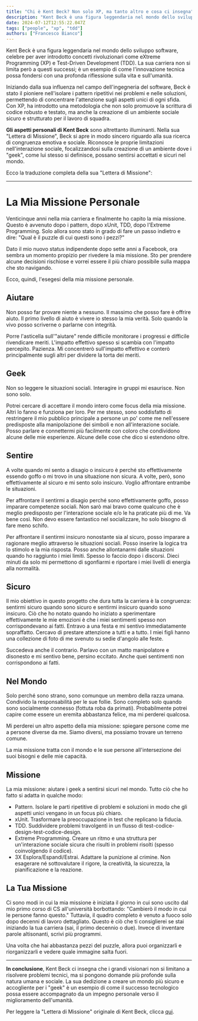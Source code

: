 ```yaml
---
title: "Chi è Kent Beck? Non solo XP, ma tanto altro e cosa ci insegna"
description: "Kent Beck è una figura leggendaria nel mondo dello sviluppo software, celebre per aver introdotto concetti rivoluzionari come eXtreme Programming (XP) e Test-Driven Development (TDD)."
date: 2024-07-12T12:55:22.047Z
tags: ["people", "xp", "tdd"]
authors: ["Francesco Bianco"]
---
```


Kent Beck è una figura leggendaria nel mondo dello sviluppo software, celebre per aver introdotto concetti rivoluzionari come eXtreme Programming (XP) e Test-Driven Development (TDD). La sua carriera non si limita però a questi successi; è un esempio di come l'innovazione tecnica possa fondersi con una profonda riflessione sulla vita e sull'umanità.

Iniziando dalla sua influenza nel campo dell'ingegneria del software, Beck è stato il pioniere nell'isolare i pattern ripetitivi nei problemi e nelle soluzioni, permettendo di concentrare l'attenzione sugli aspetti unici di ogni sfida. Con XP, ha introdotto una metodologia che non solo promuove la scrittura di codice robusto e testato, ma anche la creazione di un ambiente sociale sicuro e strutturato per il lavoro di squadra.

**Gli aspetti personali di Kent Beck** sono altrettanto illuminanti. Nella sua "Lettera di Missione", Beck si apre in modo sincero riguardo alla sua ricerca di congruenza emotiva e sociale. Riconosce le proprie limitazioni nell'interazione sociale, focalizzandosi sulla creazione di un ambiente dove i "geek", come lui stesso si definisce, possano sentirsi accettati e sicuri nel mondo.

Ecco la traduzione completa della sua "Lettera di Missione":

---

# La Mia Missione Personale

Venticinque anni nella mia carriera e finalmente ho capito la mia missione. Questo è avvenuto dopo i pattern, dopo xUnit, TDD, dopo l'Extreme Programming. Solo allora sono stato in grado di fare un passo indietro e dire: "Qual è il puzzle di cui questi sono i pezzi?"

Dato il mio nuovo status indipendente dopo sette anni a Facebook, ora sembra un momento propizio per rivedere la mia missione. Sto per prendere alcune decisioni rischiose e vorrei essere il più chiaro possibile sulla mappa che sto navigando.

Ecco, quindi, l'esegesi della mia missione personale.

## Aiutare

Non posso far provare niente a nessuno. Il massimo che posso fare è offrire aiuto. Il primo livello di aiuto è vivere io stesso la mia verità. Solo quando la vivo posso scriverne o parlarne con integrità.

Porre l'asticella sull'"aiutare" rende difficile monitorare i progressi e difficile rivendicare meriti. L'impatto effettivo spesso si scambia con l'impatto percepito. Pazienza. Mi concentrerò sull'impatto effettivo e conterò principalmente sugli altri per dividere la torta dei meriti.

## Geek

Non so leggere le situazioni sociali. Interagire in gruppi mi esaurisce. Non sono solo.

Potrei cercare di accettare il mondo intero come focus della mia missione. Altri lo fanno e funziona per loro. Per me stesso, sono soddisfatto di restringere il mio pubblico principale a persone un po' come me nell'essere predisposte alla manipolazione dei simboli e non all'interazione sociale. Posso parlare e connettermi più facilmente con coloro che condividono alcune delle mie esperienze. Alcune delle cose che dico si estendono oltre.

## Sentire

A volte quando mi sento a disagio o insicuro è perché sto effettivamente essendo goffo o mi trovo in una situazione non sicura. A volte, però, sono effettivamente al sicuro e mi sento solo insicuro. Voglio affrontare entrambe le situazioni.

Per affrontare il sentirmi a disagio perché sono effettivamente goffo, posso imparare competenze sociali. Non sarò mai bravo come qualcuno che è meglio predisposto per l'interazione sociale e/o le ha praticate più di me. Va bene così. Non devo essere fantastico nel socializzare, ho solo bisogno di fare meno schifo.

Per affrontare il sentirmi insicuro nonostante sia al sicuro, posso imparare a ragionare meglio attraverso le situazioni sociali. Posso inserire la logica tra lo stimolo e la mia risposta. Posso anche allontanarmi dalle situazioni quando ho raggiunto i miei limiti. Spesso lo faccio dopo i discorsi. Dieci minuti da solo mi permettono di sgonfiarmi e riportare i miei livelli di energia alla normalità.

## Sicuro

Il mio obiettivo in questo progetto che dura tutta la carriera è la congruenza: sentirmi sicuro quando sono sicuro e sentirmi insicuro quando sono insicuro. Ciò che ho notato quando ho iniziato a sperimentare effettivamente le mie emozioni è che i miei sentimenti spesso non corrispondevano ai fatti. Entravo a una festa e mi sentivo immediatamente sopraffatto. Cercavo di prestare attenzione a tutti e a tutto. I miei figli hanno una collezione di foto di me svenuto su sedie d'angolo alle feste.

Succedeva anche il contrario. Parlavo con un matto manipolatore e disonesto e mi sentivo bene, persino eccitato. Anche quei sentimenti non corrispondono ai fatti.

## Nel Mondo

Solo perché sono strano, sono comunque un membro della razza umana. Condivido la responsabilità per le sue follie. Sono completo solo quando sono socialmente connesso (fottuta roba da primati). Probabilmente potrei capire come essere un eremita abbastanza felice, ma mi perderei qualcosa.

Mi perderei un altro aspetto della mia missione: spiegare persone come me a persone diverse da me. Siamo diversi, ma possiamo trovare un terreno comune.

La mia missione tratta con il mondo e le sue persone all'intersezione dei suoi bisogni e delle mie capacità.

## Missione

La mia missione: aiutare i geek a sentirsi sicuri nel mondo. Tutto ciò che ho fatto si adatta in qualche modo:

- Pattern. Isolare le parti ripetitive di problemi e soluzioni in modo che gli aspetti unici vengano in un focus più chiaro.
- xUnit. Trasformare la preoccupazione in test che replicano la fiducia.
- TDD. Suddividere problemi travolgenti in un flusso di test-codice-design-test-codice-design.
- Extreme Programming. Creare un ritmo e una struttura per un'interazione sociale sicura che risulti in problemi risolti (spesso coinvolgendo il codice).
- 3X Esplora/Espandi/Estrai. Adattare la punizione al crimine. Non esagerare né sottovalutare il rigore, la creatività, la sicurezza, la pianificazione e la reazione.

## La Tua Missione

Ci sono modi in cui la mia missione è iniziata il giorno in cui sono uscito dal mio primo corso di CS all'università borbottando: "Cambierò il modo in cui le persone fanno questo." Tuttavia, il quadro completo è venuto a fuoco solo dopo decenni di lavoro dettagliato. Questo è ciò che ti consiglierei se stai iniziando la tua carriera (sai, il primo decennio o due). Invece di inventare parole altisonanti, scrivi più programmi.

Una volta che hai abbastanza pezzi del puzzle, allora puoi organizzarli e riorganizzarli e vedere quale immagine salta fuori.

---

**In conclusione**, Kent Beck ci insegna che i grandi visionari non si limitano a risolvere problemi tecnici, ma si pongono domande più profonde sulla natura umana e sociale. La sua dedizione a creare un mondo più sicuro e accogliente per i "geek" è un esempio di come il successo tecnologico possa essere accompagnato da un impegno personale verso il miglioramento dell'umanità.

Per leggere la "Lettera di Missione" originale di Kent Beck, clicca [qui](https://www.facebook.com/notes/1054470145004848/).
